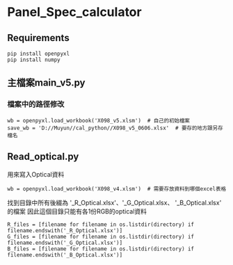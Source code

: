 # Panel_Spec_calculator


## Requirements
```
pip install openpyxl
pip install numpy
```
## 主檔案main_v5.py

### 檔案中的路徑修改
```
wb = openpyxl.load_workbook('X098_v5.xlsm')  # 自己的初始檔案
save_wb = 'D://Muyun//cal_python//X098_v5_0606.xlsx'  # 要存的地方跟另存檔名
```

## Read_optical.py
用來寫入Optical資料
```
wb = openpyxl.load_workbook('X098_v4.xlsm')  # 需要存放資料到哪個excel表格
```

找到目錄中所有後綴為 '_R_Optical.xlsx'、'_G_Optical.xlsx、 '_B_Optical.xlsx' 的檔案
因此這個目錄只能有各1份RGB的optical資料
```
R_files = [filename for filename in os.listdir(directory) if filename.endswith('_R_Optical.xlsx')]
G_files = [filename for filename in os.listdir(directory) if filename.endswith('_G_Optical.xlsx')]
B_files = [filename for filename in os.listdir(directory) if filename.endswith('_B_Optical.xlsx')]

```
